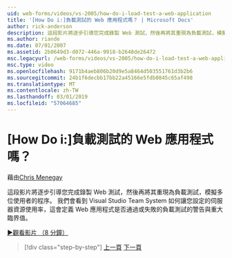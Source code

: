 ```yaml
---
uid: web-forms/videos/vs-2005/how-do-i-load-test-a-web-application
title: '[How Do i:]負載測試的 Web 應用程式嗎？ | Microsoft Docs'
author: rick-anderson
description: 這段影片將逐步引導您完成錄製 Web 測試，然後再將其重現為負載測試，模擬多位使用者的程序。 我們看到如何在 Visual Studio...
ms.author: riande
ms.date: 07/01/2007
ms.assetid: 2b0649d3-d072-446a-9918-b2648de26472
msc.legacyurl: /web-forms/videos/vs-2005/how-do-i-load-test-a-web-application
msc.type: video
ms.openlocfilehash: 9171b4aeb806b20d9e5a8464d503551761d3b2b6
ms.sourcegitcommit: 24b1f6decbb17bb22a45166e5fdb0845c65af498
ms.translationtype: MT
ms.contentlocale: zh-TW
ms.lasthandoff: 03/01/2019
ms.locfileid: "57064685"
---
```

<a name="how-do-i-load-test-a-web-application"></a>[How Do i:]負載測試的 Web 應用程式嗎？
====================
藉由[Chris Menegay](https://twitter.com/CMenegay)

這段影片將逐步引導您完成錄製 Web 測試，然後再將其重現為負載測試，模擬多位使用者的程序。 我們會看到 Visual Studio Team System 如何讓您設定的伺服器資源使用率，這會定義 Web 應用程式是否通過或失敗的負載測試的警告與重大臨界值。

[&#9654;觀看影片 （8 分鐘）](https://channel9.msdn.com/Blogs/ASP-NET-Site-Videos/how-do-i-load-test-a-web-application)

> [!div class="step-by-step"]
> [上一頁](how-do-i-practice-test-driven-development.md)
> [下一頁](how-do-i-tune-web-application-performance-with-profiling.md)
